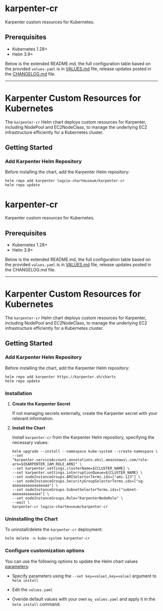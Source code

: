 # karpenter-cr

Karpenter custom resources for Kubernetes.

## Prerequisites

- Kubernetes 1.28+
- Helm 3.9+

Below is the extended README.md, the full configuration table based on the provided `values.yaml` is in [VALUES.md](VALUES.md) file, release updates posted in the [CHANGELOG.md](CHANGELOG.md) file.


* * *

Karpenter Custom Resources for Kubernetes
==========================================

The `karpenter-cr` Helm chart deploys custom resources for Karpenter, including NodePool and EC2NodeClass, to manage the underlying EC2 infrastructure efficiently for a Kubernetes cluster.

Getting Started
---------------

### Add Karpenter Helm Repository

Before installing the chart, add the Karpenter Helm repository:

```shell
helm repo add karpenter logzio-chartmuseum/karpenter-cr
helm repo update

```

# karpenter-cr

Karpenter custom resources for Kubernetes.

## Prerequisites

- Kubernetes 1.28+
- Helm 3.9+

Below is the extended README.md, the full configuration table based on the provided `values.yaml` is in [VALUES.md](VALUES.md) file, release updates posted in the CHANGELOG.md file.

* * *

Karpenter Custom Resources for Kubernetes
==========================================

The `karpenter-cr` Helm chart deploys custom resources for Karpenter, including NodePool and EC2NodeClass, to manage the underlying EC2 infrastructure efficiently for a Kubernetes cluster.

Getting Started
---------------

### Add Karpenter Helm Repository

Before installing the chart, add the Karpenter Helm repository:

```shell
helm repo add karpenter https://karpenter.sh/charts
helm repo update
```

### Installation

1.  **Create the Karpenter Secret**
    
    If not managing secrets externally, create the Karpenter secret with your relevant information.
    
2.  **Install the Chart**
    
    Install `karpenter-cr` from the Karpenter Helm repository, specifying the necessary values:

    ```shell
    helm upgrade --install --namespace kube-system --create-namespace \
    --set "karpenter.serviceAccount.annotations.eks\.amazonaws\.com/role-arn=${KARPENTER_IAM_ROLE_ARN}" \
    --set karpenter.settings.clusterName=${CLUSTER_NAME} \
    --set karpenter.settings.interruptionQueue=${CLUSTER_NAME} \
    --set nodeInstanceGroups.AMISelectorTerms.ids=["ami-123"] \
    --set nodeInstanceGroups.SecurityGroupSelectorTerms.ids=["sg-aaaaaaaaaaaaaaaaa"] \
    --set nodeInstanceGroups.SubnetSelectorTerms.ids=["subnet-aaaaaaaaaaaaa"] \
    --set nodeInstanceGroups.Role="KarpenterNodeRole" \
    --wait \
    karpenter-cr logzio-chartmuseum/karpenter-cr 
    ```

### Uninstalling the Chart

To uninstall/delete the `karpenter-cr` deployment:

```shell
helm delete -n kube-system karpenter-cr
```

### Configure customization options

You can use the following options to update the Helm chart values [parameters](VALUES.md): 

* Specify parameters using the `--set key=value[,key=value]` argument to `helm install`

* Edit the `values.yaml`

* Overide default values with your own `my_values.yaml` and apply it in the `helm install` command. 